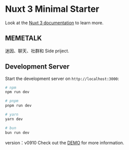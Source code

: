 # Nuxt 3 Minimal Starter

Look at the [Nuxt 3 documentation](https://nuxt.com/docs/getting-started/introduction) to learn more.

## MEMETALK

迷因、聊天、社群和 Side priject.

## Development Server

Start the development server on `http://localhost:3000`:

```bash
# npm
npm run dev

# pnpm
pnpm run dev

# yarn
yarn dev

# bun
bun run dev
```
version：v0910
Check out the [DEMO](https://live2d-two.vercel.app/) for more information.

